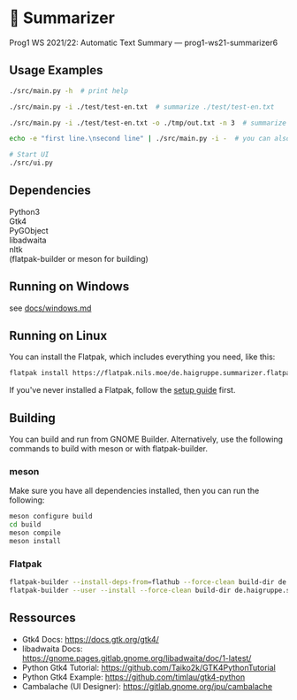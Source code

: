 # 🦈 Summarizer

Prog1 WS 2021/22: Automatic Text Summary — prog1-ws21-summarizer6

## Usage Examples

```bash
./src/main.py -h  # print help

./src/main.py -i ./test/test-en.txt  # summarize ./test/test-en.txt

./src/main.py -i ./test/test-en.txt -o ./tmp/out.txt -n 3  # summarize to 3 sentences and save the summary

echo -e "first line.\nsecond line" | ./src/main.py -i -  # you can also summarize using pipes

# Start UI
./src/ui.py
```

## Dependencies

Python3  
Gtk4  
PyGObject  
libadwaita  
nltk  
(flatpak-builder or meson for building)

## Running on Windows

see [docs/windows.md](docs/windows.md)

## Running on Linux

You can install the Flatpak, which includes everything you need, like this:

```bash
flatpak install https://flatpak.nils.moe/de.haigruppe.summarizer.flatpakref
```

If you've never installed a Flatpak, follow the [setup guide](https://flatpak.org/setup/) first.

## Building

You can build and run from GNOME Builder.
Alternatively, use the following commands to build with meson or with flatpak-builder.

### meson

Make sure you have all dependencies installed, then you can run the following:

```bash
meson configure build
cd build
meson compile
meson install
```

### Flatpak

```bash
flatpak-builder --install-deps-from=flathub --force-clean build-dir de.haigruppe.summarizer.json
flatpak-builder --user --install --force-clean build-dir de.haigruppe.summarizer.json
```

## Ressources

- Gtk4 Docs: <https://docs.gtk.org/gtk4/>
- libadwaita Docs: <https://gnome.pages.gitlab.gnome.org/libadwaita/doc/1-latest/>
- Python Gtk4 Tutorial: <https://github.com/Taiko2k/GTK4PythonTutorial>
- Python Gtk4 Example: <https://github.com/timlau/gtk4-python>
- Cambalache (UI Designer): <https://gitlab.gnome.org/jpu/cambalache>
